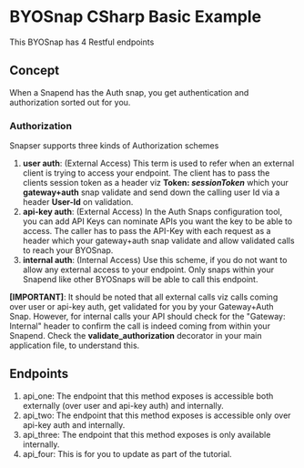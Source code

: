 # BYOSnap CSharp Basic Example
 This BYOSnap has 4 Restful endpoints

 ## Concept
 When a Snapend has the Auth snap, you get authentication and authorization sorted out for you.

 ### Authorization
 Snapser supports three kinds of Authorization schemes
 1. **user auth**: (External Access) This term is used to refer when an external client is trying to access your endpoint. The client has to pass the clients session token as a header viz **Token: $sessionToken$** which your **gateway+auth** snap validate and send down the calling user Id via a header **User-Id** on validation.
 1. **api-key auth**: (External Access) In the Auth Snaps configuration tool, you can add API Keys can nominate APIs you want the key to be able to access. The caller has to pass the API-Key with each request as a header which your gateway+auth snap validate and allow validated calls to reach your BYOSnap.
 1. **internal auth**: (Internal Access) Use this scheme, if you do not want to allow any external access to your endpoint. Only snaps within your Snapend like other BYOSnaps will be able to call this endpoint.

**[IMPORTANT]**: It should be noted that all external calls viz calls coming over user or api-key auth, get validated for you by your Gateway+Auth Snap. However, for internal calls your API should check for the "Gateway: Internal" header to confirm the call is indeed coming from within your Snapend. Check the **validate_authorization** decorator in your main application file, to understand this.

 ## Endpoints
 1. api_one: The endpoint that this method exposes is accessible both externally (over user and api-key auth) and internally.
 1. api_two: The endpoint that this method exposes is accessible only over api-key auth and internally.
 1. api_three: The endpoint that this method exposes is only available internally.
 1. api_four: This is for you to update as part of the tutorial.
